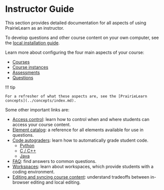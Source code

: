 # Instructor Guide

This section provides detailed documentation for all aspects of using PrairieLearn as an instructor.

To develop questions and other course content on your own computer, see the [local installation guide](../installing.md).

Learn more about configuring the four main aspects of your course:

- [Courses](../course/index.md)
- [Course instances](../courseInstance.md)
- [Assessments](../assessment/index.md)
- [Questions](../question.md)

!!! tip

    For a refresher of what these aspects are, see the [PrairieLearn concepts](../concepts/index.md).

Some other important links are:

- [Access control](../accessControl/index.md): learn how to control when and where students can access your course content.
- [Element catalog](../elements.md): a reference for all elements available for use in questions.
- [Code autograders](../externalGrading.md): learn how to automatically grade student code.
  - [Python](../python-grader/index.md)
  - [C / C++](../c-grader/index.md)
  - [Java](../java-grader/index.md)
- [FAQ](../faq.md): find answers to common questions.
- [Workspaces](../workspaces/index.md): learn about workspaces, which provide students with a coding environment.
- [Editing and syncing course content](../sync.md): understand tradeoffs between in-browser editing and local editing.
